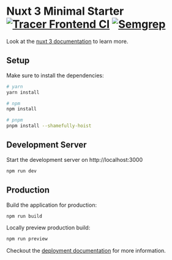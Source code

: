 # Nuxt 3 Minimal Starter [![Tracer Frontend CI](https://github.com/IFS4205-TraceIT/tracer-frontend/actions/workflows/ci.yml/badge.svg?branch=main)](https://github.com/IFS4205-TraceIT/tracer-frontend/actions/workflows/ci.yml) [![Semgrep](https://github.com/IFS4205-TraceIT/tracer-frontend/actions/workflows/semgrep.yml/badge.svg?branch=main)](https://github.com/IFS4205-TraceIT/tracer-frontend/actions/workflows/semgrep.yml)

Look at the [nuxt 3 documentation](https://v3.nuxtjs.org) to learn more.

## Setup

Make sure to install the dependencies:

```bash
# yarn
yarn install

# npm
npm install

# pnpm
pnpm install --shamefully-hoist
```

## Development Server

Start the development server on http://localhost:3000

```bash
npm run dev
```

## Production

Build the application for production:

```bash
npm run build
```

Locally preview production build:

```bash
npm run preview
```

Checkout the [deployment documentation](https://v3.nuxtjs.org/guide/deploy/presets) for more information.
